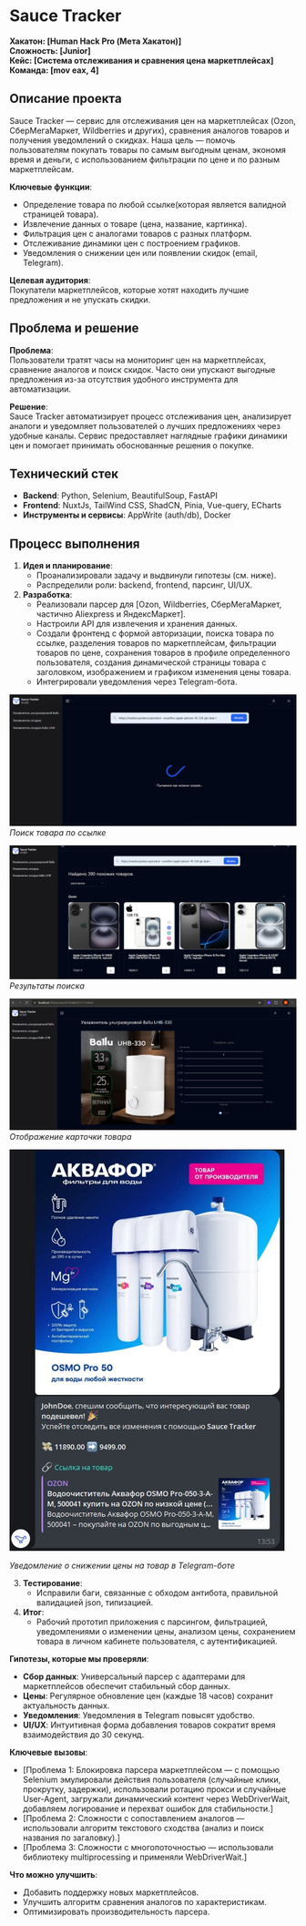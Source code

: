 # Sauce Tracker

**Хакатон: [Human Hack Pro (Мета Хакатон)]**  
**Сложность: [Junior]**  
**Кейс: [Система отслеживания и сравнения цена маркетплейсах]**  
**Команда: [mov eax, 4]**

## Описание проекта

Sauce Tracker — сервис для отслеживания цен на маркетплейсах (Ozon, СберМегаМаркет, Wildberries и других), сравнения аналогов товаров и получения уведомлений о скидках. Наша цель — помочь пользователям покупать товары по самым выгодным ценам, экономя время и деньги, с использованием фильтрации по цене и по разным маркетплейсам.

**Ключевые функции**:  
- Определение товара по любой ссылке(которая является валидной страницей товара).  
- Извлечение данных о товаре (цена, название, картинка).  
- Фильтрация цен с аналогами товаров с разных платформ.  
- Отслеживание динамики цен с построением графиков.  
- Уведомления о снижении цен или появлении скидок (email, Telegram).  

**Целевая аудитория**:  
Покупатели маркетплейсов, которые хотят находить лучшие предложения и не упускать скидки.

## Проблема и решение

**Проблема**:  
Пользователи тратят часы на мониторинг цен на маркетплейсах, сравнение аналогов и поиск скидок. Часто они упускают выгодные предложения из-за отсутствия удобного инструмента для автоматизации.

**Решение**:  
Sauce Tracker автоматизирует процесс отслеживания цен, анализирует аналоги и уведомляет пользователей о лучших предложениях через удобные каналы. Сервис предоставляет наглядные графики динамики цен и помогает принимать обоснованные решения о покупке.

## Технический стек

- **Backend**: Python, Selenium, BeautifulSoup, FastAPI
- **Frontend**: NuxtJs, TailWind CSS, ShadCN, Pinia, Vue-query, ECharts 
- **Инструменты и сервисы**: AppWrite (auth/db), Docker

## Процесс выполнения
 
1. **Идея и планирование**:  
   - Проанализировали задачу и выдвинули гипотезы (см. ниже).  
   - Распределили роли: backend, frontend, парсинг, UI/UX.  
2. **Разработка**:  
   - Реализовали парсер для [Ozon, Wildberries, СберМегаМаркет, частично Aliexpress и ЯндексМаркет].  
   - Настроили API для извлечения и хранения данных.  
   - Создали фронтенд с формой авторизации, поиска товара по ссылке, разделения товаров по маркетплейсам, фильтрации товаров по цене, сохранения товаров в профиле определенного пользователя, создания динамической страницы товара с заголовком, изображением и графиком изменения цены товара.  
   - Интегрировали уведомления через Telegram-бота.
     
  ![Поиск товара по ссылке](https://github.com/ayukistudio/humanhackparse/blob/b6b64cc80f6c3c2ecf85da7f728a174f638294e4/screenshots/view/scr1.png)
   *Поиск товара по ссылке*

   ![Поиск товара по ссылке](https://github.com/ayukistudio/humanhackparse/blob/b6b64cc80f6c3c2ecf85da7f728a174f638294e4/screenshots/view/scr3.png)
   *Результаты поиска*

   ![Отображение карточки товара](https://github.com/ayukistudio/humanhackparse/blob/b6b64cc80f6c3c2ecf85da7f728a174f638294e4/screenshots/view/scr5.png)
   *Отображение карточки товара*

   ![Уведомление в тг-боте](https://github.com/ayukistudio/humanhackparse/blob/6d408811f4513841c3ba2bf1e51b63a093ee60da/screenshots/view/scr9.jpg)

   *Уведомление о снижении цены на товар в Telegram-боте*

   
3. **Тестирование**:   
   - Исправили баги, связанные с обходом антибота, правильной валидацией json, типизацией.  
4. **Итог**:  
   - Рабочий прототип приложения с парсингом, фильтрацией, уведомлениями о изменении цены, анализом цены, сохранением товара в личном кабинете пользователя, с аутентификацией.  

**Гипотезы, которые мы проверяли**:  
- **Сбор данных**: Универсальный парсер с адаптерами для маркетплейсов обеспечит стабильный сбор данных.  
- **Цены**: Регулярное обновление цен (каждые 18 часов) сохранит актуальность данных.  
- **Уведомления**: Уведомления в Telegram повысят удобство.  
- **UI/UX**: Интуитивная форма добавления товаров сократит время взаимодействия до 30 секунд. 

**Ключевые вызовы**:  
- [Проблема 1: Блокировка парсера маркетплейсом — с помощью Selenium эмулировали действия пользователя (случайные клики, прокрутку, задержки), использовали ротацию прокси и случайные User-Agent, загружали динамический контент через WebDriverWait, добавляем логирование и перехват ошибок для стабильности.]  
- [Проблема 2: Сложности с сопоставлением аналогов — использовали алгоритм текстового сходства (анализ и поиск названия по загаловку).]
- [Проблема 3: Сложности с многопоточностью — использовали библиотеку multiprocessing и применяли WebDriverWait.]

**Что можно улучшить**:  
- Добавить поддержку новых маркетплейсов.  
- Улучшить алгоритм сравнения аналогов по характеристикам.  
- Оптимизировать производительность парсера.
